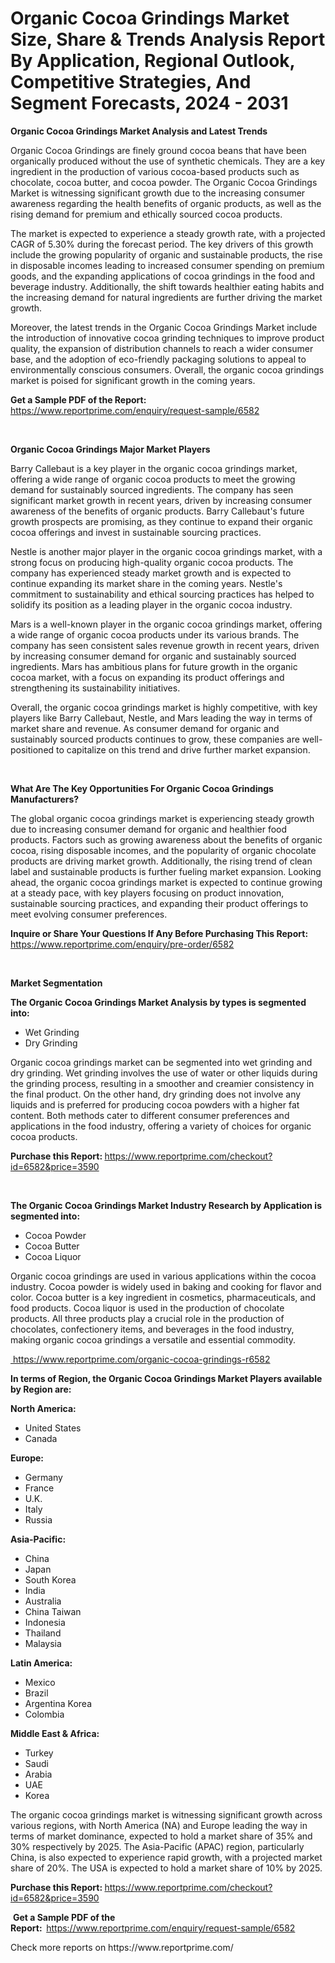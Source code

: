 <p><h1>Organic Cocoa Grindings Market Size, Share & Trends Analysis Report By Application, Regional Outlook, Competitive Strategies, And Segment Forecasts, 2024 - 2031</h1></p><p><strong>Organic Cocoa Grindings Market Analysis and Latest Trends</strong></p>
<p><p>Organic Cocoa Grindings are finely ground cocoa beans that have been organically produced without the use of synthetic chemicals. They are a key ingredient in the production of various cocoa-based products such as chocolate, cocoa butter, and cocoa powder. The Organic Cocoa Grindings Market is witnessing significant growth due to the increasing consumer awareness regarding the health benefits of organic products, as well as the rising demand for premium and ethically sourced cocoa products.</p><p>The market is expected to experience a steady growth rate, with a projected CAGR of 5.30% during the forecast period. The key drivers of this growth include the growing popularity of organic and sustainable products, the rise in disposable incomes leading to increased consumer spending on premium goods, and the expanding applications of cocoa grindings in the food and beverage industry. Additionally, the shift towards healthier eating habits and the increasing demand for natural ingredients are further driving the market growth.</p><p>Moreover, the latest trends in the Organic Cocoa Grindings Market include the introduction of innovative cocoa grinding techniques to improve product quality, the expansion of distribution channels to reach a wider consumer base, and the adoption of eco-friendly packaging solutions to appeal to environmentally conscious consumers. Overall, the organic cocoa grindings market is poised for significant growth in the coming years.</p></p>
<p><strong>Get a Sample PDF of the Report:&nbsp;</strong> <a href="https://www.reportprime.com/enquiry/request-sample/6582">https://www.reportprime.com/enquiry/request-sample/6582</a></p>
<p>&nbsp;</p>
<p><strong>Organic Cocoa Grindings Major Market Players</strong></p>
<p><p>Barry Callebaut is a key player in the organic cocoa grindings market, offering a wide range of organic cocoa products to meet the growing demand for sustainably sourced ingredients. The company has seen significant market growth in recent years, driven by increasing consumer awareness of the benefits of organic products. Barry Callebaut's future growth prospects are promising, as they continue to expand their organic cocoa offerings and invest in sustainable sourcing practices.</p><p>Nestle is another major player in the organic cocoa grindings market, with a strong focus on producing high-quality organic cocoa products. The company has experienced steady market growth and is expected to continue expanding its market share in the coming years. Nestle's commitment to sustainability and ethical sourcing practices has helped to solidify its position as a leading player in the organic cocoa industry.</p><p>Mars is a well-known player in the organic cocoa grindings market, offering a wide range of organic cocoa products under its various brands. The company has seen consistent sales revenue growth in recent years, driven by increasing consumer demand for organic and sustainably sourced ingredients. Mars has ambitious plans for future growth in the organic cocoa market, with a focus on expanding its product offerings and strengthening its sustainability initiatives.</p><p>Overall, the organic cocoa grindings market is highly competitive, with key players like Barry Callebaut, Nestle, and Mars leading the way in terms of market share and revenue. As consumer demand for organic and sustainably sourced products continues to grow, these companies are well-positioned to capitalize on this trend and drive further market expansion.</p></p>
<p>&nbsp;</p>
<p><strong>What Are The Key Opportunities For Organic Cocoa Grindings Manufacturers?</strong></p>
<p><p>The global organic cocoa grindings market is experiencing steady growth due to increasing consumer demand for organic and healthier food products. Factors such as growing awareness about the benefits of organic cocoa, rising disposable incomes, and the popularity of organic chocolate products are driving market growth. Additionally, the rising trend of clean label and sustainable products is further fueling market expansion. Looking ahead, the organic cocoa grindings market is expected to continue growing at a steady pace, with key players focusing on product innovation, sustainable sourcing practices, and expanding their product offerings to meet evolving consumer preferences.</p></p>
<p><strong>Inquire or Share Your Questions If Any Before Purchasing This Report:</strong> <a href="https://www.reportprime.com/enquiry/pre-order/6582">https://www.reportprime.com/enquiry/pre-order/6582</a></p>
<p>&nbsp;</p>
<p><strong>Market Segmentation</strong></p>
<p><strong>The Organic Cocoa Grindings Market Analysis by types is segmented into:</strong></p>
<p><ul><li>Wet Grinding</li><li>Dry Grinding</li></ul></p>
<p><p>Organic cocoa grindings market can be segmented into wet grinding and dry grinding. Wet grinding involves the use of water or other liquids during the grinding process, resulting in a smoother and creamier consistency in the final product. On the other hand, dry grinding does not involve any liquids and is preferred for producing cocoa powders with a higher fat content. Both methods cater to different consumer preferences and applications in the food industry, offering a variety of choices for organic cocoa products.</p></p>
<p><strong>Purchase this Report:&nbsp;</strong><a href="https://www.reportprime.com/checkout?id=6582&price=3590">https://www.reportprime.com/checkout?id=6582&price=3590</a></p>
<p>&nbsp;</p>
<p><strong>The Organic Cocoa Grindings Market Industry Research by Application is segmented into:</strong></p>
<p><ul><li>Cocoa Powder</li><li>Cocoa Butter</li><li>Cocoa Liquor</li></ul></p>
<p><p>Organic cocoa grindings are used in various applications within the cocoa industry. Cocoa powder is widely used in baking and cooking for flavor and color. Cocoa butter is a key ingredient in cosmetics, pharmaceuticals, and food products. Cocoa liquor is used in the production of chocolate products. All three products play a crucial role in the production of chocolates, confectionery items, and beverages in the food industry, making organic cocoa grindings a versatile and essential commodity.</p></p>
<p><a href="https://www.reportprime.com/organic-cocoa-grindings-r6582">&nbsp;https://www.reportprime.com/organic-cocoa-grindings-r6582</a></p>
<p><strong>In terms of Region, the Organic Cocoa Grindings Market Players available by Region are:</strong></p>
<p>
    <p> <strong> North America: </strong>
        <ul>
            <li>United States</li>
            <li>Canada</li>
        </ul>
        </p> 
    <p> <strong> Europe: </strong>
        <ul>
            <li>Germany</li>
            <li>France</li>
            <li>U.K.</li>
            <li>Italy</li>
            <li>Russia</li>
        </ul>
        </p> 
    <p> <strong> Asia-Pacific: </strong>
        <ul>
            <li>China</li>
            <li>Japan</li>
            <li>South Korea</li>
            <li>India</li>
            <li>Australia</li>
            <li>China Taiwan</li>
            <li>Indonesia</li>
            <li>Thailand</li>
            <li>Malaysia</li>
        </ul>
        </p> 
    <p> <strong> Latin America: </strong>
        <ul>
            <li>Mexico</li>
            <li>Brazil</li>
            <li>Argentina Korea</li>
            <li>Colombia</li>
        </ul>
        </p> 
    <p> <strong> Middle East & Africa: </strong>
        <ul>
            <li>Turkey</li>
            <li>Saudi</li>
            <li>Arabia</li>
            <li>UAE</li>
            <li>Korea</li>
        </ul>
    </p>
    </p>
<p><p>The organic cocoa grindings market is witnessing significant growth across various regions, with North America (NA) and Europe leading the way in terms of market dominance, expected to hold a market share of 35% and 30% respectively by 2025. The Asia-Pacific (APAC) region, particularly China, is also expected to experience rapid growth, with a projected market share of 20%. The USA is expected to hold a market share of 10% by 2025.</p></p>
<p><strong>Purchase this Report: </strong><a href="https://www.reportprime.com/checkout?id=6582&price=3590">https://www.reportprime.com/checkout?id=6582&price=3590</a></p>
<p>&nbsp;<strong>Get a Sample PDF of the Report:&nbsp;&nbsp;</strong><a href="https://www.reportprime.com/enquiry/request-sample/6582">https://www.reportprime.com/enquiry/request-sample/6582</a></p>
<p><strong></strong></p>
<p>Check more reports on https://www.reportprime.com/</p>